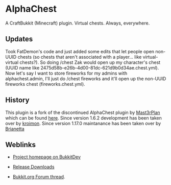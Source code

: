 # AlphaChest #
A CraftBukkit (Minecraft) plugin. Virtual chests. Always, everywhere.

## Updates ##
Took FatDemon's code and just added some edits that let people open non-UUID chests (so chests that aren't associated with a player... like virtual-virtual chests?). So doing /chest Zak
would open up my character's chest (UUID name like 2475d58b-e26b-4d00-81dc-621d9b0d34ae.chest.yml). Now let's say I want to store fireworks for my admins with alphachest.admin, I'll
just do /chest fireworks and it'll open up the non-UUID fireworks chest (fireworks.chest.yml).

## History ##
This plugin is a fork of the discontinued AlphaChest plugin by [Mast3rPlan](http://forums.bukkit.org/members/mast3rplan.383/) which can be found [here](http://forums.bukkit.org/threads/4408/).
Since version 1.6.2 development has been taken over by [kroimon](http://forums.bukkit.org/members/kroimon.24975/).
Since version 1.17.0 maintanance has been taken over by [Brianetta](http://dev.bukkit.org/profiles/Brianetta/)

## Weblinks ###

* [Project homepage on BukkitDev](http://dev.bukkit.org/server-mods/alphachest/)

* [Release Downloads](http://dev.bukkit.org/server-mods/alphachest/files/)

* [Bukkit.org Forum thread](http://forums.bukkit.org/threads/17296/).
 
